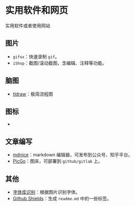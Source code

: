 # 实用软件和网页

实用软件或者使用网站

## 图片
- `gifox`：快速录制 `gif`。
- `iShop`：截图/滚动截图，含编辑、注释等功能。

## 脑图
- [tldraw](https://www.tldraw.com/)：极简流程图

## 图标
- 

## 文章编写
- [mdnice](https://editor.mdnice.com/)：markdown 编辑器，可发布到公众号、知乎平台。
- [PicGo](https://github.com/Molunerfinn/PicGo)：图床，可部署到 `github/gitlab` 上。


## 其他
- [字体库识别](https://www.likefont.com/)：根据图片识别字体。
- [Github Shields](https://shields.io/)：生成 `readme.md` 中的一些标签。 
